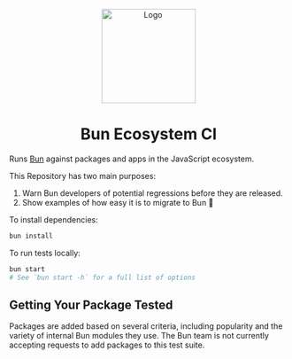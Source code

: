 <p align="center">
  <a href="https://bun.sh"><img src="https://github.com/user-attachments/assets/50282090-adfd-4ddb-9e27-c30753c6b161" alt="Logo" height=170></a>
</p>
<h1 align="center">Bun Ecosystem CI</h1>

Runs [Bun](https://bun.sh) against packages and apps in the JavaScript ecosystem.

This Repository has two main purposes:

1. Warn Bun developers of potential regressions before they are released.
2. Show examples of how easy it is to migrate to Bun 🐰

To install dependencies:

```bash
bun install
```

To run tests locally:

```bash
bun start
# See `bun start -h` for a full list of options
```

## Getting Your Package Tested

Packages are added based on several criteria, including popularity and the variety
of internal Bun modules they use. The Bun team is not currently accepting
requests to add packages to this test suite.
